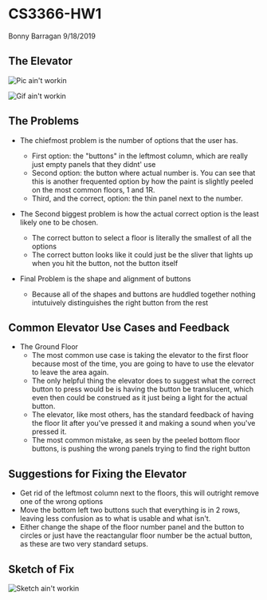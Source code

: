 # CS3366-HW1
Bonny Barragan 9/18/2019

## The Elevator

![Pic ain't workin](https://github.com/Bobarrag/hw1.15.Barragan/blob/master/TheElevator.png)

![Gif ain't workin](https://github.com/Bobarrag/hw1.15.Barragan/blob/master/tNyBNPEEgP.gif)

## The Problems
- The chiefmost problem is the number of options that the user has.
  - First option: the "buttons" in the leftmost column, which are really just empty panels that they didnt' use
  - Second option: the button where actual number is. You can see that this is another frequented option by how 
    the paint is slightly peeled on the most common floors, 1 and 1R.
  - Third, and the correct, option: the thin panel next to the number. 
  
- The Second biggest problem is how the actual correct option is the least likely one to be chosen.
  - The correct button to select a floor is literally the smallest of all the options
  - The correct button looks like it could just be the sliver that lights up when you hit the button, not the 
    button itself
 - Final Problem is the shape and alignment of buttons
   - Because all of the shapes and buttons are huddled together nothing intutuively distinguishes the right button 
    from the rest
    
## Common Elevator Use Cases and Feedback
- The Ground Floor
  - The most common use case is taking the elevator to the first floor because most of the time, you are going
    to have to use the elevator to leave the area again.
  - The only helpful thing the elevator does to suggest what the correct button to press would be is having the
    button be translucent, which even then could be construed as it just being a light for the actual button.
  - The elevator, like most others, has the standard feedback of having the floor lit after you've pressed it 
    and making a sound when you've pressed it.
  - The most common mistake, as seen by the peeled bottom floor buttons, is pushing the wrong panels trying to
    find the right button
    
## Suggestions for Fixing the Elevator
 - Get rid of the leftmost column next to the floors, this will outright remove one of the wrong options
 - Move the bottom left two buttons such that everything is in 2 rows, leaving less confusion as to what is
   usable and what isn't.
 - Either change the shape of the floor number panel and the button to circles or just have the reactangular 
   floor number be the actual button, as these are two very standard setups.
   
## Sketch of Fix
![Sketch ain't workin](https://github.com/Bobarrag/hw1.15.Barragan/blob/master/Sketch.png)

